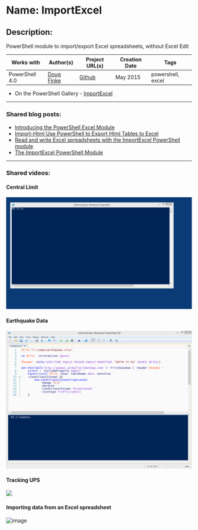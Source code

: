 # Name: ImportExcel

## Description:
PowerShell module to import/export Excel spreadsheets, without Excel Edit

| Works with | Author(s) | Project URL(s) | Creation Date | Tags |
|------------|--------|-------------------|---------------|------|
| PowerShell 4.0 | [Doug Finke](https://twitter.com/dfinke) | [Github](https://github.com/dfinke/ImportExcel) | May 2015 | powershell, excel |

* On the PowerShell Gallery - [ImportExcel](https://www.powershellgallery.com/packages/ImportExcel)
____

### Shared blog posts:
* [Introducing the PowerShell Excel Module](https://blogs.technet.microsoft.com/heyscriptingguy/2015/11/25/introducing-the-powershell-excel-module-2/)
* [Import-Html Use PowerShell to Export Html Tables to Excel](https://dfinke.github.io/2016/import-html-use-powershell-to-export-html-tables-to-excel/)
* [Read and write Excel spreadsheets with the ImportExcel PowerShell module](https://4sysops.com/archives/read-and-write-excel-spreadsheets-with-the-importexcel-powershell-module/)
* [The ImportExcel PowerShell Module](https://www.altitude365.com/2016/01/08/importexcel-powershell/)
____

### Shared videos:

#### Central Limit
![](https://raw.githubusercontent.com/dfinke/GifCam/master/CentralLimit.gif)

#### Earthquake Data
![](https://raw.githubusercontent.com/dfinke/GifCam/master/GetEarthquakeData.gif)

#### Tracking UPS
![](https://raw.githubusercontent.com/dfinke/ImportExcel/master/images/Tracking.gif)

#### Importing data from an Excel spreadsheet

![image](https://raw.githubusercontent.com/dfinke/ImportExcel/master/images/TryImportExcel.gif)